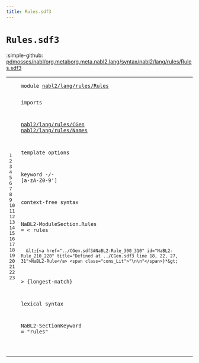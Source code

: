 ```yaml
---
title: Rules.sdf3
---
```


# `Rules.sdf3`

:simple-github: [pdmosses/nabl/org.metaborg.meta.nabl2.lang/syntax/nabl2/lang/rules/Rules.sdf3]

[pdmosses/nabl/org.metaborg.meta.nabl2.lang/syntax/nabl2/lang/rules/Rules.sdf3]: https://github.com/pdmosses/nabl/blob/master/org.metaborg.meta.nabl2.lang/syntax/nabl2/lang/rules/Rules.sdf3 "The source file on GitHub"

<div class="sdf3"><table class="highlighttable"><tbody><tr><td class="linenos"><div class="linenodiv"><pre><span></span>1
2
3
4
5
6
7
8
9
10
11
12
13
14
15
16
17
18
19
20
21
22
23
</pre></div></td>
<td class="code"><pre><code><span class="keyword">module</span> <a href="../CGen.sdf3#nabl2/lang/rules/Rules_227_249" id="nabl2/lang/rules/Rules_7_29" title="Referenced at ../CGen.sdf3 line 12">nabl2/lang/rules/Rules</a>

<span class="keyword">imports</span>

  <a href="../CGen.sdf3#nabl2/lang/rules/CGen_7_28" id="nabl2/lang/rules/CGen_42_63" title="Defined at ../CGen.sdf3 line 1">nabl2/lang/rules/CGen</a>
  <a href="../Names.sdf3#nabl2/lang/rules/Names_7_29" id="nabl2/lang/rules/Names_66_88" title="Defined at ../Names.sdf3 line 1">nabl2/lang/rules/Names</a>

<span class="keyword">template options</span>

  <span class="keyword">keyword</span> -/- [<span class="cons_Regular">a</span>-<span class="cons_Regular">z</span><span class="cons_Regular">A</span>-<span class="cons_Regular">Z</span><span class="cons_Regular">0</span>-<span class="cons_Regular">9</span>\']

<span class="keyword">context-free syntax</span>

  <span id="NaBL2-ModuleSection_160_179" title="Not referenced locally, nor via imports">NaBL2-ModuleSection</span>.<span class="cons_Constructor"><span id="Rules_180_185" title="Not referenced locally, nor via imports">Rules</span></span> = &lt;
    <span class="cons_String">rules</span>
 
      &lt;{<a href="../CGen.sdf3#NaBL2-Rule_300_310" id="NaBL2-Rule_210_220" title="Defined at ../CGen.sdf3 line 18, 22, 27, 31">NaBL2-Rule</a> <span class="cons_Lit">"\n\n"</span>}*&gt;

  &gt; {<span class="keyword">longest-match</span>}

<span class="keyword">lexical syntax</span>

  <span id="NaBL2-SectionKeyword_271_291" title="Not referenced locally, nor via imports">NaBL2-SectionKeyword</span> = <span class="cons_Lit">"rules"</span>

</code></pre></td></tr></tbody></table></div>